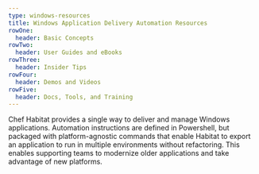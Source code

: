 ```yaml
---
type: windows-resources
title: Windows Application Delivery Automation Resources
rowOne: 
  header: Basic Concepts
rowTwo:
  header: User Guides and eBooks
rowThree:
  header: Insider Tips
rowFour: 
  header: Demos and Videos
rowFive: 
  header: Docs, Tools, and Training
---
```

Chef Habitat provides a single way to deliver and manage Windows applications.  Automation instructions are defined in Powershell, but packaged with platform-agnostic commands that enable Habitat to export an application to run in multiple environments without refactoring. This enables supporting teams to modernize older applications and take advantage of new platforms. 
